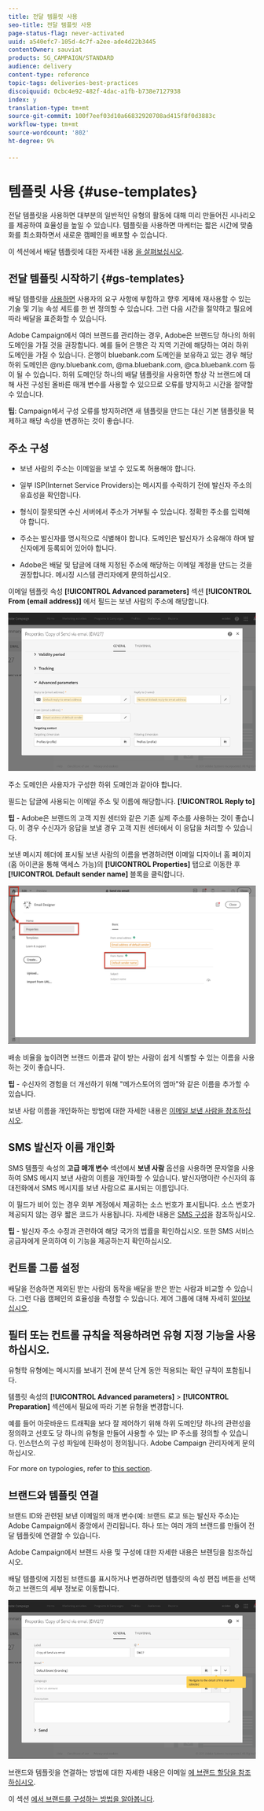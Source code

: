 ```yaml
---
title: 전달 템플릿 사용
seo-title: 전달 템플릿 사용
page-status-flag: never-activated
uuid: a540efc7-105d-4c7f-a2ee-ade4d22b3445
contentOwner: sauviat
products: SG_CAMPAIGN/STANDARD
audience: delivery
content-type: reference
topic-tags: deliveries-best-practices
discoiquuid: 0cbc4e92-482f-4dac-a1fb-b738e7127938
index: y
translation-type: tm+mt
source-git-commit: 100f7eef03d10a66832920708ad415f8f0d3883c
workflow-type: tm+mt
source-wordcount: '802'
ht-degree: 9%

---
```



# 템플릿 사용 {#use-templates}

전달 템플릿을 사용하면 대부분의 일반적인 유형의 활동에 대해 미리 만들어진 시나리오를 제공하여 효율성을 높일 수 있습니다. 템플릿을 사용하면 마케터는 짧은 시간에 맞춤화를 최소화하면서 새로운 캠페인을 배포할 수 있습니다.

이 섹션에서 배달 템플릿에 대한 자세한 내용 [을 살펴보십시오](../../start/using/marketing-activity-templates.md).

## 전달 템플릿 시작하기 {#gs-templates}

배달 템플릿을 [사용하면](../../start/using/marketing-activity-templates.md#creating-a-new-template) 사용자의 요구 사항에 부합하고 향후 게재에 재사용할 수 있는 기술 및 기능 속성 세트를 한 번 정의할 수 있습니다. 그런 다음 시간을 절약하고 필요에 따라 배달을 표준화할 수 있습니다.

Adobe Campaign에서 여러 브랜드를 관리하는 경우, Adobe은 브랜드당 하나의 하위 도메인을 가질 것을 권장합니다. 예를 들어 은행은 각 지역 기관에 해당하는 여러 하위 도메인을 가질 수 있습니다. 은행이 bluebank.com 도메인을 보유하고 있는 경우 해당 하위 도메인은 @ny.bluebank.com, @ma.bluebank.com, @ca.bluebank.com 등이 될 수 있습니다. 하위 도메인당 하나의 배달 템플릿을 사용하면 항상 각 브랜드에 대해 사전 구성된 올바른 매개 변수를 사용할 수 있으므로 오류를 방지하고 시간을 절약할 수 있습니다.

**팁**: Campaign에서 구성 오류를 방지하려면 새 템플릿을 만드는 대신 기본 템플릿을 복제하고 해당 속성을 변경하는 것이 좋습니다.

## 주소 구성

* 보낸 사람의 주소는 이메일을 보낼 수 있도록 허용해야 합니다.

* 일부 ISP(Internet Service Providers)는 메시지를 수락하기 전에 발신자 주소의 유효성을 확인합니다.

* 형식이 잘못되면 수신 서버에서 주소가 거부될 수 있습니다. 정확한 주소를 입력해야 합니다.

* 주소는 발신자를 명시적으로 식별해야 합니다. 도메인은 발신자가 소유해야 하며 발신자에게 등록되어 있어야 합니다.

* Adobe은 배달 및 답글에 대해 지정된 주소에 해당하는 이메일 계정을 만드는 것을 권장합니다. 메시징 시스템 관리자에게 문의하십시오.

이메일 템플릿 속성 **[!UICONTROL Advanced parameters]** 섹션 **[!UICONTROL From (email address)]** 에서 필드는 보낸 사람의 주소에 해당합니다.

![](assets/template-parameters.png)

주소 도메인은 사용자가 구성한 하위 도메인과 같아야 합니다.

필드는 답글에 사용되는 이메일 주소 및 이름에 해당합니다. **[!UICONTROL Reply to]**

**팁** - Adobe은 브랜드의 고객 지원 센터와 같은 기존 실제 주소를 사용하는 것이 좋습니다. 이 경우 수신자가 응답을 보낼 경우 고객 지원 센터에서 이 응답을 처리할 수 있습니다.

보낸 메시지 헤더에 표시될 보낸 사람의 이름을 변경하려면 이메일 디자이너 홈 페이지(홈 아이콘을 통해 액세스 가능)의 **[!UICONTROL Properties]** 탭으로 이동한 후 **[!UICONTROL Default sender name]** 블록을 클릭합니다.

![](assets/template-content.png)

배송 비율을 높이려면 브랜드 이름과 같이 받는 사람이 쉽게 식별할 수 있는 이름을 사용하는 것이 좋습니다.

**팁** - 수신자의 경험을 더 개선하기 위해 &quot;메가스토어의 엠마&quot;와 같은 이름을 추가할 수 있습니다.

보낸 사람 이름을 개인화하는 방법에 대한 자세한 내용은 [이메일 보낸 사람을 참조하십시오](../../designing/using/subject-line.md#email-sender).

## SMS 발신자 이름 개인화

SMS 템플릿 속성의 **고급 매개 변수** 섹션에서 **보낸 사람** 옵션을 사용하면 문자열을 사용하여 SMS 메시지 보낸 사람의 이름을 개인화할 수 있습니다. 발신자명이란 수신자의 휴대전화에서 SMS 메시지를 보낸 사람으로 표시되는 이름입니다.

이 필드가 비어 있는 경우 외부 계정에서 제공하는 소스 번호가 표시됩니다. 소스 번호가 제공되지 않는 경우 짧은 코드가 사용됩니다. 자세한 내용은 [SMS 구성](../../administration/using/configuring-sms-channel.md)을 참조하십시오.

**팁** - 발신자 주소 수정과 관련하여 해당 국가의 법률을 확인하십시오. 또한 SMS 서비스 공급자에게 문의하여 이 기능을 제공하는지 확인하십시오.

## 컨트롤 그룹 설정

배달을 전송하면 제외된 받는 사람의 동작을 배달을 받은 받는 사람과 비교할 수 있습니다. 그런 다음 캠페인의 효율성을 측정할 수 있습니다. 제어 그룹에 대해 자세히 [알아보십시오](../../sending/using/control-group.md).

## 필터 또는 컨트롤 규칙을 적용하려면 유형 지정 기능을 사용하십시오.

유형학 유형에는 메시지를 보내기 전에 분석 단계 동안 적용되는 확인 규칙이 포함됩니다.

템플릿 속성의 **[!UICONTROL Advanced parameters]** > **[!UICONTROL Preparation]** 섹션에서 필요에 따라 기본 유형을 변경합니다.

예를 들어 아웃바운드 트래픽을 보다 잘 제어하기 위해 하위 도메인당 하나의 관련성을 정의하고 선호도 당 하나의 유형을 만들어 사용할 수 있는 IP 주소를 정의할 수 있습니다. 인스턴스의 구성 파일에 친화성이 정의됩니다. Adobe Campaign 관리자에게 문의하십시오.

For more on typologies, refer to [this section](../../sending/using/managing-typologies.md).

## 브랜드와 템플릿 연결

브랜드 ID와 관련된 보낸 이메일의 매개 변수(예: 브랜드 로고 또는 발신자 주소)는 Adobe Campaign에서 중앙에서 관리됩니다. 하나 또는 여러 개의 브랜드를 만들어 전달 템플릿에 연결할 수 있습니다.

Adobe Campaign에서 브랜드 사용 및 구성에 대한 자세한 내용은 브랜딩을 참조하십시오.

배달 템플릿에 지정된 브랜드를 표시하거나 변경하려면 템플릿의 속성 편집 버튼을 선택하고 브랜드의 세부 정보로 이동합니다.

![](assets/template-brand.png)

브랜드와 템플릿을 연결하는 방법에 대한 자세한 내용은 이메일 [에 브랜드 할당을 참조하십시오](../../administration/using/branding.md#assigning-a-brand-to-an-email).

이 섹션 [에서 브랜드를 구성하는 방법을 알아봅니다](../../administration/using/branding.md#creating-a-brand).
